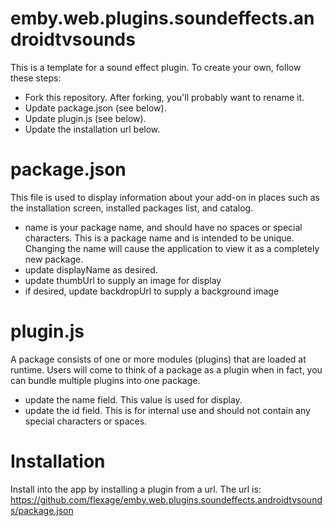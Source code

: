 # emby.web.plugins.soundeffects.androidtvsounds

This is a template for a sound effect plugin. To create your own, follow these steps:

* Fork this repository. After forking, you'll probably want to rename it.
* Update package.json (see below).
* Update plugin.js (see below).
* Update the installation url below.

# package.json

This file is used to display information about your add-on in places such as the installation screen, installed packages list, and catalog.

* name is your package name, and should have no spaces or special characters. This is a package name and is intended to be unique. Changing the name will cause the application to view it as a completely new package.
* update displayName as desired.
* update thumbUrl to supply an image for display
* if desired, update backdropUrl to supply a background image

# plugin.js

A package consists of one or more modules (plugins) that are loaded at runtime. Users will come to think of a package as a plugin when in fact, you can bundle multiple plugins into one package.

* update the name field. This value is used for display.
* update the id field. This is for internal use and should not contain any special characters or spaces.

# Installation

Install into the app by installing a plugin from a url. The url is: https://github.com/flexage/emby.web.plugins.soundeffects.androidtvsounds/package.json
